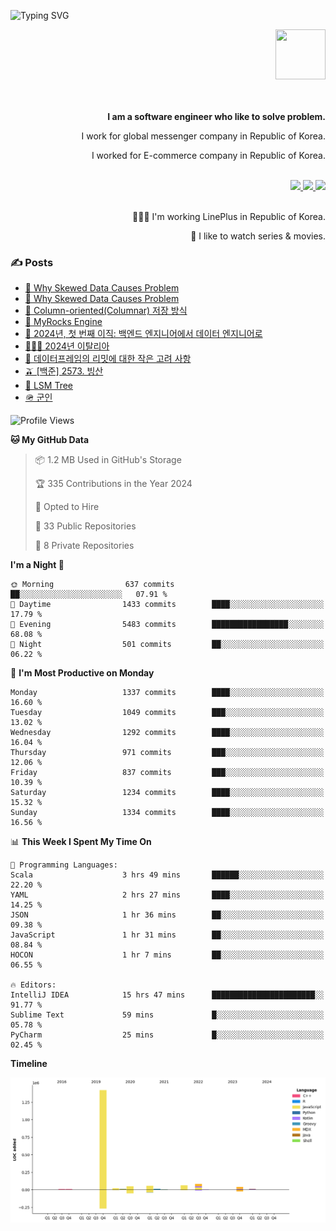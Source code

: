 ![Typing SVG](https://readme-typing-svg.herokuapp.com/?lines=Hello,+I'm+Changkwon+😎&height=150&width=1024&size=40&color=458588&background=282828&center=true&vCenter=true&multiline=false&duration=2000&pause=0)

<div align=right>
  <a href="https://github.com/devxb/gitanimals">
    <img
      src="https://render.gitanimals.org/lines/spearkkk?pet-id=624227435622945015"
      width="80"
      height="80"
    />
  </a>
  <br/>
  <br/>  
  <br/>
  
  **I am a software engineer who like to solve problem.**<br/>

  I work for global messenger company in Republic of Korea.<br/> 
  
  I worked for E-commerce company in Republic of Korea.<br/>
  <br/>

  <a href="https://www.linkedin.com/in/spearkkk/" target="_blank">
    <img src="https://img.shields.io/badge/LinkedIn-305D61.svg?&style=for-the-badge&logo=linkedin&logoColor=ffffff&labelColor=305D61&logoWidth=20"/>
  </a>
  <a href="http://spearkkk.dev/en/resume/" target="_blank">
    <img src="https://img.shields.io/badge/resume-305D61.svg?&style=for-the-badge&logo=ReadtheDocs&logoColor=ffffff&labelColor=305D61&logoWidth=20"/>
  </a>
  <a href="https://spearkkk.dev/" target="_blank">
    <img src="https://img.shields.io/badge/blog-305D61.svg?&style=for-the-badge&logo=ReadtheDocs&logoColor=ffffff&labelColor=305D61&logoWidth=20"/>
  </a>
  
  <br/>
  <br/>
  
  👨🏼‍💻 I'm working LinePlus in Republic of Korea.
  <br/>
  
  🍿 I like to watch series & movies.
  <br/>

</div>
  
<div align=left>
  
  <div>
    
  ### ✍️ Posts
    
  </div>
  
  <!-- BLOGPOSTS:START -->
- [🍐 Why Skewed Data Causes Problem](https://spearkkk.dev/why-skewed-data-causes-problem)
- [🍐 Why Skewed Data Causes Problem](https://spearkkk.dev/why-skewed-data-causes-problem)
- [🥖 Column-oriented(Columnar) 저장 방식](https://spearkkk.dev/column-oriented)
- [🍓 MyRocks Engine](https://spearkkk.dev/my-rocks_engine)
- [📝 2024년, 첫 번째 이직: 백엔드 엔지니어에서 데이터 엔지니어로](https://spearkkk.dev/2024-first-changing-company-from-backend-to-data-engineer)
- [🧑🏼‍🍳 2024년 이탈리아](https://spearkkk.dev/2024-italy)
- [🍄 데이터프레임의 리밋에 대한 작은 고려 사항](https://spearkkk.dev/dataframe-limit)
- [🫒 [백준] 2573. 빙산](https://spearkkk.dev/%EB%B0%B1%EC%A4%80-2573-%EB%B9%99%EC%82%B0)
- [🌽 LSM Tree](https://spearkkk.dev/lsm-tree)
- [🪖 군인](https://spearkkk.dev/soldier)
<!-- BLOGPOSTS:END -->

  
<!--START_SECTION:waka-->
![Profile Views](http://img.shields.io/badge/Profile%20Views-0-blue)

**🐱 My GitHub Data** 

> 📦 1.2 MB Used in GitHub's Storage 
 > 
> 🏆 335 Contributions in the Year 2024
 > 
> 💼 Opted to Hire
 > 
> 📜 33 Public Repositories 
 > 
> 🔑 8 Private Repositories 
 > 
**I'm a Night 🦉** 

```text
🌞 Morning                637 commits         ██░░░░░░░░░░░░░░░░░░░░░░░   07.91 % 
🌆 Daytime                1433 commits        ████░░░░░░░░░░░░░░░░░░░░░   17.79 % 
🌃 Evening                5483 commits        █████████████████░░░░░░░░   68.08 % 
🌙 Night                  501 commits         ██░░░░░░░░░░░░░░░░░░░░░░░   06.22 % 
```
📅 **I'm Most Productive on Monday** 

```text
Monday                   1337 commits        ████░░░░░░░░░░░░░░░░░░░░░   16.60 % 
Tuesday                  1049 commits        ███░░░░░░░░░░░░░░░░░░░░░░   13.02 % 
Wednesday                1292 commits        ████░░░░░░░░░░░░░░░░░░░░░   16.04 % 
Thursday                 971 commits         ███░░░░░░░░░░░░░░░░░░░░░░   12.06 % 
Friday                   837 commits         ███░░░░░░░░░░░░░░░░░░░░░░   10.39 % 
Saturday                 1234 commits        ████░░░░░░░░░░░░░░░░░░░░░   15.32 % 
Sunday                   1334 commits        ████░░░░░░░░░░░░░░░░░░░░░   16.56 % 
```


📊 **This Week I Spent My Time On** 

```text
💬 Programming Languages: 
Scala                    3 hrs 49 mins       ██████░░░░░░░░░░░░░░░░░░░   22.20 % 
YAML                     2 hrs 27 mins       ████░░░░░░░░░░░░░░░░░░░░░   14.25 % 
JSON                     1 hr 36 mins        ██░░░░░░░░░░░░░░░░░░░░░░░   09.38 % 
JavaScript               1 hr 31 mins        ██░░░░░░░░░░░░░░░░░░░░░░░   08.84 % 
HOCON                    1 hr 7 mins         ██░░░░░░░░░░░░░░░░░░░░░░░   06.55 % 

🔥 Editors: 
IntelliJ IDEA            15 hrs 47 mins      ███████████████████████░░   91.77 % 
Sublime Text             59 mins             █░░░░░░░░░░░░░░░░░░░░░░░░   05.78 % 
PyCharm                  25 mins             █░░░░░░░░░░░░░░░░░░░░░░░░   02.45 % 
```

**Timeline**

![Lines of Code chart](https://raw.githubusercontent.com/spearkkk/spearkkk/main/assets/bar_graph.png)


<!--END_SECTION:waka-->
</div>

